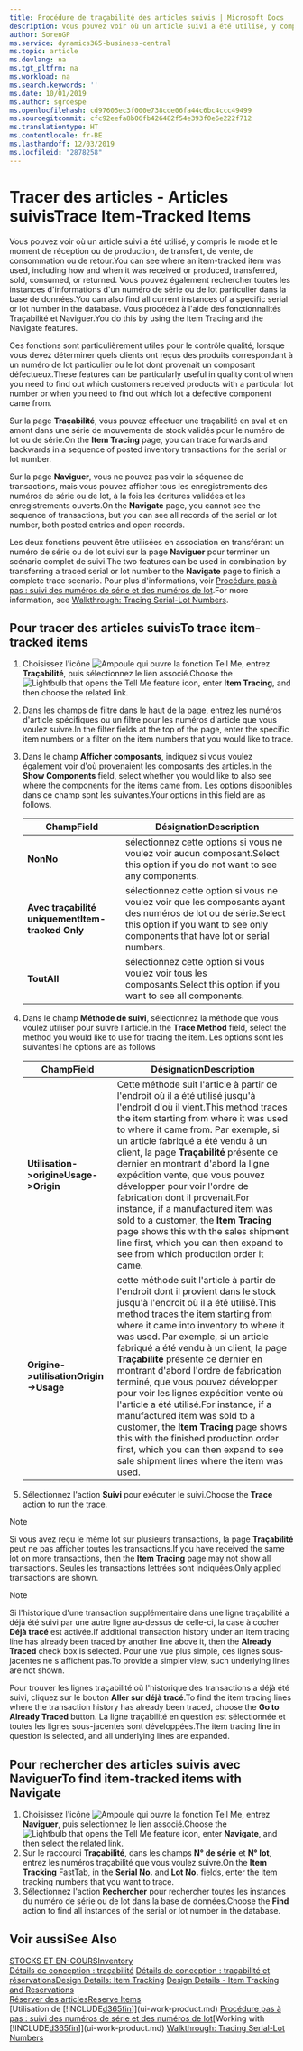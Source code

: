 ```yaml
---
title: Procédure de traçabilité des articles suivis | Microsoft Docs
description: Vous pouvez voir où un article suivi a été utilisé, y compris le mode et le moment de réception ou de production, de transfert, de vente, de consommation ou de retour. Vous pouvez également rechercher toutes les instances d'informations d'un numéro de série ou de lot particulier dans la base de données. Vous procédez à l'aide des fonctionnalités Traçabilité et Naviguer.
author: SorenGP
ms.service: dynamics365-business-central
ms.topic: article
ms.devlang: na
ms.tgt_pltfrm: na
ms.workload: na
ms.search.keywords: ''
ms.date: 10/01/2019
ms.author: sgroespe
ms.openlocfilehash: cd97605ec3f000e738cde06fa44c6bc4ccc49499
ms.sourcegitcommit: cfc92eefa8b06fb426482f54e393f0e6e222f712
ms.translationtype: HT
ms.contentlocale: fr-BE
ms.lasthandoff: 12/03/2019
ms.locfileid: "2878258"
---
```

# <a name="trace-item-tracked-items"></a><span data-ttu-id="4c543-105">Tracer des articles - Articles suivis</span><span class="sxs-lookup"><span data-stu-id="4c543-105">Trace Item-Tracked Items</span></span>
<span data-ttu-id="4c543-106">Vous pouvez voir où un article suivi a été utilisé, y compris le mode et le moment de réception ou de production, de transfert, de vente, de consommation ou de retour.</span><span class="sxs-lookup"><span data-stu-id="4c543-106">You can see where an item-tracked item was used, including how and when it was received or produced, transferred, sold, consumed, or returned.</span></span> <span data-ttu-id="4c543-107">Vous pouvez également rechercher toutes les instances d'informations d'un numéro de série ou de lot particulier dans la base de données.</span><span class="sxs-lookup"><span data-stu-id="4c543-107">You can also find all current instances of a specific serial or lot number in the database.</span></span> <span data-ttu-id="4c543-108">Vous procédez à l'aide des fonctionnalités Traçabilité et Naviguer.</span><span class="sxs-lookup"><span data-stu-id="4c543-108">You do this by using the Item Tracing and the Navigate features.</span></span>  

 <span data-ttu-id="4c543-109">Ces fonctions sont particulièrement utiles pour le contrôle qualité, lorsque vous devez déterminer quels clients ont reçus des produits correspondant à un numéro de lot particulier ou le lot dont provenait un composant défectueux.</span><span class="sxs-lookup"><span data-stu-id="4c543-109">These features can be particularly useful in quality control when you need to find out which customers received products with a particular lot number or when you need to find out which lot a defective component came from.</span></span>  

 <span data-ttu-id="4c543-110">Sur la page **Traçabilité**, vous pouvez effectuer une traçabilité en aval et en amont dans une série de mouvements de stock validés pour le numéro de lot ou de série.</span><span class="sxs-lookup"><span data-stu-id="4c543-110">On the **Item Tracing** page, you can trace forwards and backwards in a sequence of posted inventory transactions for the serial or lot number.</span></span>  

 <span data-ttu-id="4c543-111">Sur la page **Naviguer**, vous ne pouvez pas voir la séquence de transactions, mais vous pouvez afficher tous les enregistrements des numéros de série ou de lot, à la fois les écritures validées et les enregistrements ouverts.</span><span class="sxs-lookup"><span data-stu-id="4c543-111">On the **Navigate** page, you cannot see the sequence of transactions, but you can see all records of the serial or lot number, both posted entries and open records.</span></span>  

 <span data-ttu-id="4c543-112">Les deux fonctions peuvent être utilisées en association en transférant un numéro de série ou de lot suivi sur la page **Naviguer** pour terminer un scénario complet de suivi.</span><span class="sxs-lookup"><span data-stu-id="4c543-112">The two features can be used in combination by transferring a traced serial or lot number to the **Navigate** page to finish a complete trace scenario.</span></span> <span data-ttu-id="4c543-113">Pour plus d'informations, voir [Procédure pas à pas : suivi des numéros de série et des numéros de lot](walkthrough-tracing-serial-lot-numbers.md).</span><span class="sxs-lookup"><span data-stu-id="4c543-113">For more information, see [Walkthrough: Tracing Serial-Lot Numbers](walkthrough-tracing-serial-lot-numbers.md).</span></span>  

## <a name="to-trace-item-tracked-items"></a><span data-ttu-id="4c543-114">Pour tracer des articles suivis</span><span class="sxs-lookup"><span data-stu-id="4c543-114">To trace item-tracked items</span></span>  

1.  <span data-ttu-id="4c543-115">Choisissez l'icône ![Ampoule qui ouvre la fonction Tell Me](media/ui-search/search_small.png "Dites-moi ce que vous voulez faire"), entrez **Traçabilité**, puis sélectionnez le lien associé.</span><span class="sxs-lookup"><span data-stu-id="4c543-115">Choose the ![Lightbulb that opens the Tell Me feature](media/ui-search/search_small.png "Tell me what you want to do") icon, enter **Item Tracing**, and then choose the related link.</span></span>  
2.  <span data-ttu-id="4c543-116">Dans les champs de filtre dans le haut de la page, entrez les numéros d'article spécifiques ou un filtre pour les numéros d'article que vous voulez suivre.</span><span class="sxs-lookup"><span data-stu-id="4c543-116">In the filter fields at the top of the page, enter the specific item numbers or a filter on the item numbers that you would like to trace.</span></span>  
3.  <span data-ttu-id="4c543-117">Dans le champ **Afficher composants**, indiquez si vous voulez également voir d'où provenaient les composants des articles.</span><span class="sxs-lookup"><span data-stu-id="4c543-117">In the **Show Components** field, select whether you would like to also see where the components for the items came from.</span></span> <span data-ttu-id="4c543-118">Les options disponibles dans ce champ sont les suivantes.</span><span class="sxs-lookup"><span data-stu-id="4c543-118">Your options in this field are as follows.</span></span>  

    |<span data-ttu-id="4c543-119">Champ</span><span class="sxs-lookup"><span data-stu-id="4c543-119">Field</span></span>|<span data-ttu-id="4c543-120">Désignation</span><span class="sxs-lookup"><span data-stu-id="4c543-120">Description</span></span>|  
    |----------------------------------|---------------------------------------|  
    |<span data-ttu-id="4c543-121">**Non**</span><span class="sxs-lookup"><span data-stu-id="4c543-121">**No**</span></span>|<span data-ttu-id="4c543-122">sélectionnez cette options si vous ne voulez voir aucun composant.</span><span class="sxs-lookup"><span data-stu-id="4c543-122">Select this option if you do not want to see any components.</span></span>|  
    |<span data-ttu-id="4c543-123">**Avec traçabilité uniquement**</span><span class="sxs-lookup"><span data-stu-id="4c543-123">**Item-tracked Only**</span></span>|<span data-ttu-id="4c543-124">sélectionnez cette option si vous ne voulez voir que les composants ayant des numéros de lot ou de série.</span><span class="sxs-lookup"><span data-stu-id="4c543-124">Select this option if you want to see only components that have lot or serial numbers.</span></span>|  
    |<span data-ttu-id="4c543-125">**Tout**</span><span class="sxs-lookup"><span data-stu-id="4c543-125">**All**</span></span>|<span data-ttu-id="4c543-126">sélectionnez cette option si vous voulez voir tous les composants.</span><span class="sxs-lookup"><span data-stu-id="4c543-126">Select this option if you want to see all components.</span></span>|  

4.  <span data-ttu-id="4c543-127">Dans le champ **Méthode de suivi**, sélectionnez la méthode que vous voulez utiliser pour suivre l'article.</span><span class="sxs-lookup"><span data-stu-id="4c543-127">In the **Trace Method** field, select the method you would like to use for tracing the item.</span></span> <span data-ttu-id="4c543-128">Les options sont les suivantes</span><span class="sxs-lookup"><span data-stu-id="4c543-128">The options are as follows</span></span>  

    |<span data-ttu-id="4c543-129">Champ</span><span class="sxs-lookup"><span data-stu-id="4c543-129">Field</span></span>|<span data-ttu-id="4c543-130">Désignation</span><span class="sxs-lookup"><span data-stu-id="4c543-130">Description</span></span>|  
    |----------------------------------|---------------------------------------|  
    |<span data-ttu-id="4c543-131">**Utilisation->origine**</span><span class="sxs-lookup"><span data-stu-id="4c543-131">**Usage->Origin**</span></span>|<span data-ttu-id="4c543-132">Cette méthode suit l'article à partir de l'endroit où il a été utilisé jusqu'à l'endroit d'où il vient.</span><span class="sxs-lookup"><span data-stu-id="4c543-132">This method traces the item starting from where it was used to where it came from.</span></span> <span data-ttu-id="4c543-133">Par exemple, si un article fabriqué a été vendu à un client, la page **Traçabilité** présente ce dernier en montrant d'abord la ligne expédition vente, que vous pouvez développer pour voir l'ordre de fabrication dont il provenait.</span><span class="sxs-lookup"><span data-stu-id="4c543-133">For instance, if a manufactured item was sold to a customer, the **Item Tracing** page shows this with the sales shipment line first, which you can then expand to see from which production order it came.</span></span>|  
    |<span data-ttu-id="4c543-134">**Origine->utilisation**</span><span class="sxs-lookup"><span data-stu-id="4c543-134">**Origin->Usage**</span></span>|<span data-ttu-id="4c543-135">cette méthode suit l'article à partir de l'endroit dont il provient dans le stock jusqu'à l'endroit où il a été utilisé.</span><span class="sxs-lookup"><span data-stu-id="4c543-135">This method traces the item starting from where it came into inventory to where it was used.</span></span> <span data-ttu-id="4c543-136">Par exemple, si un article fabriqué a été vendu à un client, la page **Traçabilité** présente ce dernier en montrant d'abord l'ordre de fabrication terminé, que vous pouvez développer pour voir les lignes expédition vente où l'article a été utilisé.</span><span class="sxs-lookup"><span data-stu-id="4c543-136">For instance, if a manufactured item was sold to a customer, the **Item Tracing** page shows this with the finished production order first, which you can then expand to see sale shipment lines where the item was used.</span></span>|  

5.  <span data-ttu-id="4c543-137">Sélectionnez l'action **Suivi** pour exécuter le suivi.</span><span class="sxs-lookup"><span data-stu-id="4c543-137">Choose the **Trace** action to run the trace.</span></span>  

> [!NOTE]  
>  <span data-ttu-id="4c543-138">Si vous avez reçu le même lot sur plusieurs transactions, la page **Traçabilité** peut ne pas afficher toutes les transactions.</span><span class="sxs-lookup"><span data-stu-id="4c543-138">If you have received the same lot on more transactions, then the **Item Tracing** page may not show all transactions.</span></span> <span data-ttu-id="4c543-139">Seules les transactions lettrées sont indiquées.</span><span class="sxs-lookup"><span data-stu-id="4c543-139">Only applied transactions are shown.</span></span>  

> [!NOTE]  
>  <span data-ttu-id="4c543-140">Si l'historique d'une transaction supplémentaire dans une ligne traçabilité a déjà été suivi par une autre ligne au-dessus de celle-ci, la case à cocher **Déjà tracé** est activée.</span><span class="sxs-lookup"><span data-stu-id="4c543-140">If additional transaction history under an item tracing line has already been traced by another line above it, then the **Already Traced** check box is selected.</span></span> <span data-ttu-id="4c543-141">Pour une vue plus simple, ces lignes sous-jacentes ne s'affichent pas.</span><span class="sxs-lookup"><span data-stu-id="4c543-141">To provide a simpler view, such underlying lines are not shown.</span></span>  
>   
>  <span data-ttu-id="4c543-142">Pour trouver les lignes traçabilité où l'historique des transactions a déjà été suivi, cliquez sur le bouton **Aller sur déjà tracé**.</span><span class="sxs-lookup"><span data-stu-id="4c543-142">To find the item tracing lines where the transaction history has already been traced, choose the **Go to Already Traced** button.</span></span> <span data-ttu-id="4c543-143">La ligne traçabilité en question est sélectionnée et toutes les lignes sous-jacentes sont développées.</span><span class="sxs-lookup"><span data-stu-id="4c543-143">The item tracing line in question is selected, and all underlying lines are expanded.</span></span>  

## <a name="to-find-item-tracked-items-with-navigate"></a><span data-ttu-id="4c543-144">Pour rechercher des articles suivis avec Naviguer</span><span class="sxs-lookup"><span data-stu-id="4c543-144">To find item-tracked items with Navigate</span></span>  

1.  <span data-ttu-id="4c543-145">Choisissez l'icône ![Ampoule qui ouvre la fonction Tell Me](media/ui-search/search_small.png "Dites-moi ce que vous voulez faire"), entrez **Naviguer**, puis sélectionnez le lien associé.</span><span class="sxs-lookup"><span data-stu-id="4c543-145">Choose the ![Lightbulb that opens the Tell Me feature](media/ui-search/search_small.png "Tell me what you want to do") icon, enter **Navigate**, and then select the related link.</span></span>  
2.  <span data-ttu-id="4c543-146">Sur le raccourci **Traçabilité**, dans les champs **N° de série** et **N° lot**, entrez les numéros traçabilité que vous voulez suivre.</span><span class="sxs-lookup"><span data-stu-id="4c543-146">On the **Item Tracking** FastTab, in the **Serial No.** and **Lot No.** fields, enter the item tracking numbers that you want to trace.</span></span>  
3.  <span data-ttu-id="4c543-147">Sélectionnez l'action **Rechercher** pour rechercher toutes les instances du numéro de série ou de lot dans la base de données.</span><span class="sxs-lookup"><span data-stu-id="4c543-147">Choose the **Find** action to find all instances of the serial or lot number in the database.</span></span>  

## <a name="see-also"></a><span data-ttu-id="4c543-148">Voir aussi</span><span class="sxs-lookup"><span data-stu-id="4c543-148">See Also</span></span>  
[<span data-ttu-id="4c543-149">STOCKS ET EN-COURS</span><span class="sxs-lookup"><span data-stu-id="4c543-149">Inventory</span></span>](inventory-manage-inventory.md)  
<span data-ttu-id="4c543-150">[Détails de conception : traçabilité](design-details-item-tracking.md)
[Détails de conception : traçabilité et réservations](design-details-item-tracking-and-reservations.md)</span><span class="sxs-lookup"><span data-stu-id="4c543-150">[Design Details: Item Tracking](design-details-item-tracking.md)
[Design Details - Item Tracking and Reservations](design-details-item-tracking-and-reservations.md)</span></span>  
[<span data-ttu-id="4c543-151">Réserver des articles</span><span class="sxs-lookup"><span data-stu-id="4c543-151">Reserve Items</span></span>](inventory-how-to-reserve-items.md)  
<span data-ttu-id="4c543-152">[Utilisation de [!INCLUDE[d365fin](includes/d365fin_md.md)]](ui-work-product.md)
[Procédure pas à pas : suivi des numéros de série et des numéros de lot](walkthrough-tracing-serial-lot-numbers.md)</span><span class="sxs-lookup"><span data-stu-id="4c543-152">[Working with [!INCLUDE[d365fin](includes/d365fin_md.md)]](ui-work-product.md)
[Walkthrough: Tracing Serial-Lot Numbers](walkthrough-tracing-serial-lot-numbers.md)</span></span>
